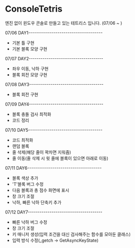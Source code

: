 # ConsoleTetris
엔진 없이 윈도우 콘솔로 만들고 있는 테트리스 입니다. (07/06 ~ )

07/06 DAY1--------------------------------------
- 기본 틀 구현
- 기본 블록 모양 구현

07/07 DAY2--------------------------------------
- 좌우 이동, 낙하 구현
- 블록 회전 모양 구현

07/08 DAY3--------------------------------------
- 블록 회전 구현

07/09 DAY4--------------------------------------
- 블록 충돌 검사 최적화
- 코드 정리

07/10 DAY5--------------------------------------
- 코드 최적화
- 랜덤 블록
- 줄 삭제(해당 줄이 꽉차면 지워줌)
- 줄 이동(줄 삭제 시 윗 줄에 블록이 있으면 아래로 이동)

07/11 DAY6--------------------------------------
- 블록 색상 추가
- 'T'블록 버그 수정
- 다음 블록과 총 점수 화면에 표시
- 창 크기 조절
- 낙하, 빠른 낙하 단축키 추가

07/12 DAY7--------------------------------------
- 빠른 낙하 버그 수정
- 창 크기 조절
- 키 매니저 생성(입력 조건을 대신 검사해주는 함수를 모아둔 클래스)
- 입력 방식 수정(_getch -> GetAsyncKeyState)
